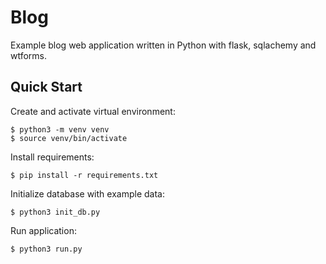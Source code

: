 Blog
========
Example blog web application written in Python with flask, sqlachemy and wtforms.

Quick Start
------------
Create and activate virtual environment:

    $ python3 -m venv venv
    $ source venv/bin/activate
    
Install requirements:

    $ pip install -r requirements.txt

Initialize database with example data:

    $ python3 init_db.py

Run application:

    $ python3 run.py
